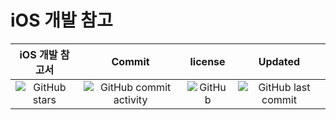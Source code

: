 # iOS 개발 참고

| iOS 개발 참고서 | Commit                                                                                              | license                                                                   | Updated                                                                                   |
|:----------:|:---------------------------------------------------------------------------------------------------:|:-------------------------------------------------------------------------:|:-----------------------------------------------------------------------------------------:|
| ![GitHub stars](https://img.shields.io/github/stars/CMJunghoon/iOS_Reference?style=social)      | ![GitHub commit activity](https://img.shields.io/github/commit-activity/m/CMJunghoon/iOS_Reference) | ![GitHub](https://img.shields.io/github/license/CMJunghoon/iOS_Reference) | ![GitHub last commit](https://img.shields.io/github/last-commit/CMJunghoon/iOS_Reference) |
